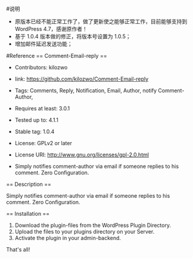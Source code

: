 #说明
* 原版本已经不能正常工作了，做了更新使之能够正常工作，目前能够支持到 WordPress 4.7，感谢原作者！
* 基于 1.0.4 版本做的修正，将版本号设置为 1.0.5；
* 增加邮件延迟发送功能；

#Reference
== Comment-Email-reply == 
* Contributors: kilozwo
* link: https://github.com/kilozwo/Comment-Email-reply
* Tags: Comments, Reply, Notification, Email, Author, notify Comment-Author,
* Requires at least: 3.0.1
* Tested up to: 4.1.1
* Stable tag: 1.0.4
* License: GPLv2 or later
* License URI: http://www.gnu.org/licenses/gpl-2.0.html

* Simply notifies comment-author via email if someone replies to his comment. Zero Configuration.       

== Description ==

Simply notifies comment-author via email if someone replies to his comment. Zero Configuration.       


== Installation ==

1. Download the plugin-files from the WordPress Plugin Directory.
2. Upload the files to your plugins directory on your Server.
3. Activate the plugin in your admin-backend.

That's all!
